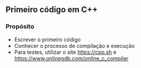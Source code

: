 ## Primeiro código em C++

### Propósito

- Escrever o primeiro código
- Conhecer o processo de compilação e execução
- Para testes, utilizar o site https://cpp.sh e https://www.onlinegdb.com/online_c_compiler
